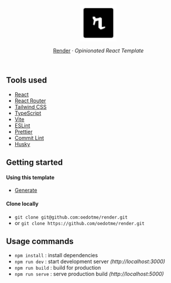 <p align="center">
  <img src="./src/assets/icons/logo.svg" alt="Render - Opinionated React Template" width="100"/>
</p>

<p align="center">
  <a href="https://rendertemplate.vercel.app" target="_blank" rel="noopener noreferrer">Render</a>
  <span> · </span>
  <i>Opinionated React Template</i>
</p>

<br>

## Tools used

- [React](https://reactjs.org)
- [React Router](https://reactrouter.com/web)
- [Tailwind CSS](https://tailwindcss.com)
- [TypeScript](https://www.typescriptlang.org)
- [Vite](https://vitejs.dev)
- [ESLint](https://eslint.org)
- [Prettier](https://prettier.io)
- [Commit Lint](https://commitlint.js.org)
- [Husky](https://typicode.github.io/husky)

## Getting started

#### Using this template

- [Generate](https://github.com/oedotme/render/generate)

#### Clone locally

- `git clone git@github.com:oedotme/render.git`
- or `git clone https://github.com/oedotme/render.git`

## Usage commands

- `npm install` : install dependencies
- `npm run dev` : start development server _(http://localhost:3000)_
- `npm run build` : build for production
- `npm run serve` : serve production build _(http://localhost:5000)_
